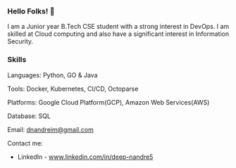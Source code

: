 ### Hello Folks! 👋
 
I am a Junior year B.Tech CSE student with a strong interest in DevOps. I am skilled at Cloud computing and also have a significant interest in Information Security.

### Skills 
Languages: Python, GO & Java

Tools: Docker, Kubernetes, CI/CD, Octoparse

Platforms: Google Cloud Platform(GCP), Amazon Web Services(AWS)

Database: SQL

Email: dnandreim@gmail.com

Contact me:
- LinkedIn - www.linkedin.com/in/deep-nandre5

